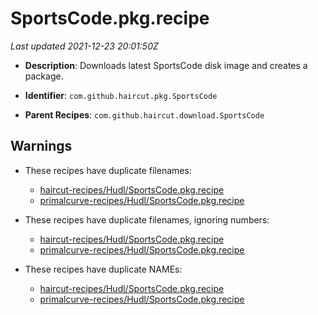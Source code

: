 # SportsCode.pkg.recipe

_Last updated 2021-12-23 20:01:50Z_

- **Description**: Downloads latest SportsCode disk image and creates a package.

- **Identifier**: `com.github.haircut.pkg.SportsCode`

- **Parent Recipes**: `com.github.haircut.download.SportsCode`


## Warnings

- These recipes have duplicate filenames:
    - [haircut-recipes/Hudl/SportsCode.pkg.recipe](/autopkg-dupe-tracker/haircut-recipes/Hudl/SportsCode.pkg.recipe)
    - [primalcurve-recipes/Hudl/SportsCode.pkg.recipe](/autopkg-dupe-tracker/primalcurve-recipes/Hudl/SportsCode.pkg.recipe)

- These recipes have duplicate filenames, ignoring numbers:
    - [haircut-recipes/Hudl/SportsCode.pkg.recipe](/autopkg-dupe-tracker/haircut-recipes/Hudl/SportsCode.pkg.recipe)
    - [primalcurve-recipes/Hudl/SportsCode.pkg.recipe](/autopkg-dupe-tracker/primalcurve-recipes/Hudl/SportsCode.pkg.recipe)

- These recipes have duplicate NAMEs:
    - [haircut-recipes/Hudl/SportsCode.pkg.recipe](/autopkg-dupe-tracker/haircut-recipes/Hudl/SportsCode.pkg.recipe)
    - [primalcurve-recipes/Hudl/SportsCode.pkg.recipe](/autopkg-dupe-tracker/primalcurve-recipes/Hudl/SportsCode.pkg.recipe)